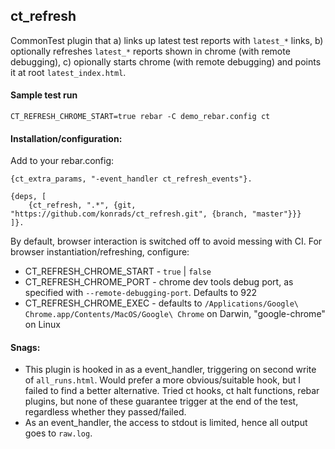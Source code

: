 ## ct_refresh

CommonTest plugin that a) links up latest test reports with `latest_*` links, b) optionally refreshes `latest_*` reports shown in chrome (with remote debugging), c) opionally starts chrome (with remote debugging) and points it at root `latest_index.html`.


#### Sample test run
```
CT_REFRESH_CHROME_START=true rebar -C demo_rebar.config ct
```


#### Installation/configuration:
Add to your rebar.config:
```
{ct_extra_params, "-event_handler ct_refresh_events"}.

{deps, [
    {ct_refresh, ".*", {git, "https://github.com/konrads/ct_refresh.git", {branch, "master"}}}
]}.
```

By default, browser interaction is switched off to avoid messing with CI. For browser instantiation/refreshing, configure:
* CT_REFRESH_CHROME_START - `true` | `false`
* CT_REFRESH_CHROME_PORT - chrome dev tools debug port, as specified with `--remote-debugging-port`. Defaults to 922
* CT_REFRESH_CHROME_EXEC - defaults to `/Applications/Google\ Chrome.app/Contents/MacOS/Google\ Chrome` on Darwin, "google-chrome" on Linux


#### Snags:
* This plugin is hooked in as a event_handler, triggering on second write of `all_runs.html`. Would prefer a more obvious/suitable hook, but I failed to find a better alternative. Tried ct hooks, ct halt functions, rebar plugins, but none of these guarantee trigger at the end of the test, regardless whether they passed/failed.
* As an event_handler, the access to stdout is limited, hence all output goes to `raw.log`.
